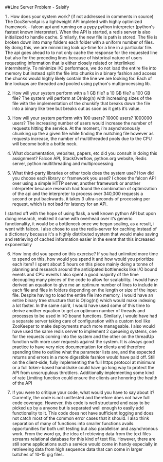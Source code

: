 ##Line Server Problem - Salsify

1 . How does your system work? (if not addressed in comments in source)
The DocServeApi is a lightweight API impleted with highly optimized framework - falcon api and running on a pypy python interpreter (python's fastest known 
interpreter). 
When the API is started, a redis server is also initialized to handle cache. Similarly, the new file is path is stored.
The file is broken down into many folders each folder with a uniform number of files. By doing this, we are minimizing look up-time for a line in a particular file.
The api goes ahead to to not only cache the response for the requested line but also for the preceding lines because of historical nature of users requesting information that 
is either closely related or interlinked intermitently.
To minimize I/O performace, we do not load the entire file into memory but instead split the file into chunks in a binary fashion and access the chunks would highly likely
contain the line we are looking for. Each of line lookups are threaded and pooled using python's multiprocessing lib.

2. How will your system perform with a 1 GB file? a 10 GB file? a 100 GB file?
The system will perform at O(nlog(n) with increasing sizes of the file with the implementation of the chunkify that breaks down the file into a binary like tree but breaks out as soon as it gets it’s value. 

3. How will your system perform with 100 users? 10000 users? 1000000 users?
The increasing number of users would increase the number of requests hitting the service. At the moment, i’m asynchronously chunking up the a given file while finding the matching file however as requests increase, the number of multithreaded pools due to the CPU will become bottle a bottle neck. 

4. What documentation, websites, papers, etc did you consult in doing this assignment?
Falcon API, StackOverflow, python.org website, Redis server, python multithreading and multiprocessing

5. What third-party libraries or other tools does the system use? How did you choose each library or framework you used?
I chose the falcon API over using a simple HTTP server, another framework or another interpreter because research had found the combination of optimization of the api and the interpreter to process over 340,000 requests a second or put backwards, it takes 3 ultra-seconds of processing per request, which is not bad for latency for an API.

I started off with the hope of using flask, a well known python API but upon doing research, realized it came with overhead over it’s generic functionality, it would 
be a bottleneck once we began scaling, as a result, i went with falcon. I also chose to use the redis-server for caching instead of a dictionary because it's a highly
distributed system that would make saving and retrieving of cached information easier in the event that this increased exponentially

6. How long did you spend on this exercise? If you had unlimited more time to spend on this, how would you spend it and how would you prioritize each item?
I spent about 5 hours on this piece mainly doing a tonne of planning and research around the anticipated bottlenecks like I/O bound events and CPU events
I also spent a good majority of the time decoupling many pieces of the code to allow for scalability. 
I would have derived an equation to give me an optimum number of lines to include in each file and files in folders depending on the length or size of the input file. Despite having to load the entire file into memory, i would have an entire binary tree structure that is O(log(n)) which would make indexing a lot faster. In the same spirit, I would have used some of this time to derive another equation to get an optimum number of threads and processes to be used in I/O bound functions.
Similarly, i would have had a separate server taking care of configuration with a custom tool like ZooKeeper to make deployments much more manageable.
I also would have used the same redis server to implement 2 queueing systems, one for the requests coming into the system and the other on the threadUp function with more user requests against the system.
It is always good practice to have very nice documentation for clients and therefore spending time to outline what the parameter lists are, and the expected returns and errors in a more digestible fashion would have paid off. Still on the client-side, fully implementing the full https protocol at minimum or a full token-based handshake could have go long way to protect the API from unscrupulous throttlers. Additionally implementing some kind of rate Limiting function could ensure the clients are honoring the health of the API


7. If you were to critique your code, what would you have to say about it?
Currently, the code is not unittested and therefore does not have full code coverage. However, this code is well structured and easy to be picked up by a anyone but is separated well enough to easily add functionality to it.
This code does not have sufficient logging and does not catch most of the common error cases that it should. I also think separation of many of functions into smaller functions
avails opportunities for both unit testing but also parallelism and asynchronous work.
From the word go, the idea of retrieving data from the text files screams relational database for this kind of text file. However, there are still some applications such 
a service would come in handy especially in retrieveing data from high sequence data that can come in larger batches of 10-15 gig files.


